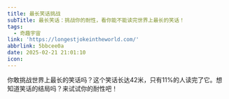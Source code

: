 ```yaml
---
title: 最长笑话挑战
subTitle: 最长笑话：挑战你的耐性，看你能不能读完世界上最长的笑话！
tags:
  - 奇趣宇宙
link: 'https://longestjokeintheworld.com/'
abbrlink: 5bbcee0a
date: 2025-02-21 21:01:10
icon:
---
```


你敢挑战世界上最长的笑话吗？这个笑话长达42米，只有11%的人读完了它。想知道笑话的结局吗？来试试你的耐性吧！
